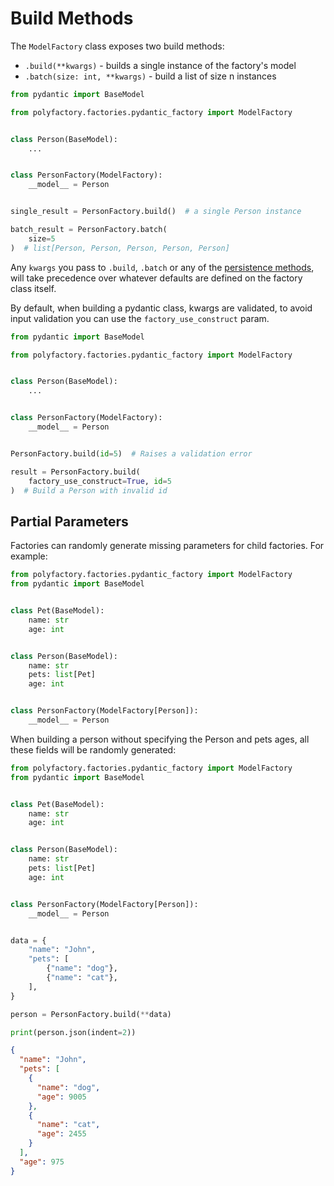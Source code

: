 # Build Methods

The `ModelFactory` class exposes two build methods:

- `.build(**kwargs)` - builds a single instance of the factory's model
- `.batch(size: int, **kwargs)` - build a list of size n instances

```python
from pydantic import BaseModel

from polyfactory.factories.pydantic_factory import ModelFactory


class Person(BaseModel):
    ...


class PersonFactory(ModelFactory):
    __model__ = Person


single_result = PersonFactory.build()  # a single Person instance

batch_result = PersonFactory.batch(
    size=5
)  # list[Person, Person, Person, Person, Person]
```

Any `kwargs` you pass to `.build`, `.batch` or any of the [persistence methods](./5-persistence.md), will take precedence over
whatever defaults are defined on the factory class itself.

By default, when building a pydantic class, kwargs are validated, to avoid input validation you can use the `factory_use_construct` param.

```python
from pydantic import BaseModel

from polyfactory.factories.pydantic_factory import ModelFactory


class Person(BaseModel):
    ...


class PersonFactory(ModelFactory):
    __model__ = Person


PersonFactory.build(id=5)  # Raises a validation error

result = PersonFactory.build(
    factory_use_construct=True, id=5
)  # Build a Person with invalid id
```

## Partial Parameters

Factories can randomly generate missing parameters for child factories. For example:

```python
from polyfactory.factories.pydantic_factory import ModelFactory
from pydantic import BaseModel


class Pet(BaseModel):
    name: str
    age: int


class Person(BaseModel):
    name: str
    pets: list[Pet]
    age: int


class PersonFactory(ModelFactory[Person]):
    __model__ = Person
```

When building a person without specifying the Person and pets ages, all these fields will be randomly generated:

```python
from polyfactory.factories.pydantic_factory import ModelFactory
from pydantic import BaseModel


class Pet(BaseModel):
    name: str
    age: int


class Person(BaseModel):
    name: str
    pets: list[Pet]
    age: int


class PersonFactory(ModelFactory[Person]):
    __model__ = Person


data = {
    "name": "John",
    "pets": [
        {"name": "dog"},
        {"name": "cat"},
    ],
}

person = PersonFactory.build(**data)

print(person.json(indent=2))
```

```json
{
  "name": "John",
  "pets": [
    {
      "name": "dog",
      "age": 9005
    },
    {
      "name": "cat",
      "age": 2455
    }
  ],
  "age": 975
}
```
